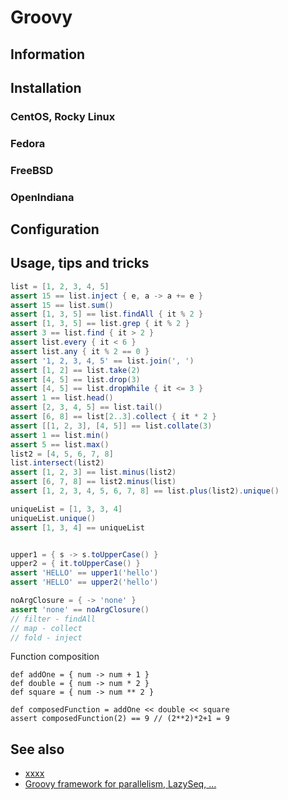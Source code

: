 # Groovy

## Information

## Installation

### CentOS, Rocky Linux

### Fedora

### FreeBSD

### OpenIndiana

## Configuration

## Usage, tips and tricks

```groovy
list = [1, 2, 3, 4, 5]
assert 15 == list.inject { e, a -> a += e }
assert 15 == list.sum()
assert [1, 3, 5] == list.findAll { it % 2 }
assert [1, 3, 5] == list.grep { it % 2 }
assert 3 == list.find { it > 2 }
assert list.every { it < 6 }
assert list.any { it % 2 == 0 }
assert '1, 2, 3, 4, 5' == list.join(', ')
assert [1, 2] == list.take(2)
assert [4, 5] == list.drop(3)
assert [4, 5] == list.dropWhile { it <= 3 }
assert 1 == list.head()
assert [2, 3, 4, 5] == list.tail()
assert [6, 8] == list[2..3].collect { it * 2 }
assert [[1, 2, 3], [4, 5]] == list.collate(3)
assert 1 == list.min()
assert 5 == list.max()
list2 = [4, 5, 6, 7, 8]
list.intersect(list2)
assert [1, 2, 3] == list.minus(list2)
assert [6, 7, 8] == list2.minus(list)
assert [1, 2, 3, 4, 5, 6, 7, 8] == list.plus(list2).unique()

uniqueList = [1, 3, 3, 4]
uniqueList.unique()
assert [1, 3, 4] == uniqueList


upper1 = { s -> s.toUpperCase() }
upper2 = { it.toUpperCase() }
assert 'HELLO' == upper1('hello')
assert 'HELLO' == upper2('hello')

noArgClosure = { -> 'none' }
assert 'none' == noArgClosure()
// filter - findAll
// map - collect
// fold - inject
```

Function composition

```
def addOne = { num -> num + 1 }
def double = { num -> num * 2 }
def square = { num -> num ** 2 }

def composedFunction = addOne << double << square
assert composedFunction(2) == 9 // (2**2)*2+1 = 9
```

## See also

* [xxxx](http://yyyyy)
* [Groovy framework for parallelism, LazySeq, ...](http://gpars.org/)
